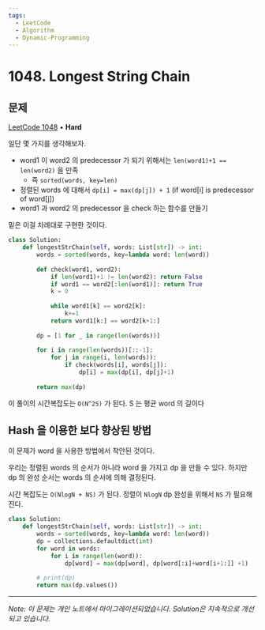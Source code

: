 ```yaml
---
tags:
  - LeetCode
  - Algorithm
  - Dynamic-Programming
---
```


# 1048. Longest String Chain

## 문제

[LeetCode 1048](https://leetcode.com/problems/longest-string-chain/) • **Hard**

일단 몇 가지를 생각해보자.

- word1 이 word2 의 predecessor 가 되기 위해서는 `len(word1)+1 == len(word2)` 을 만족
    - 즉 `sorted(words, key=len)`
- 정렬된 words 에 대해서 `dp[i] = max(dp[j]) + 1` (if word[i] is predecessor of word[j])
- word1 과 word2 의 predecessor 을 check 하는 함수를 만들기

  

밑은 이걸 차례대로 구현한 것이다.

```python
class Solution:
    def longestStrChain(self, words: List[str]) -> int:
        words = sorted(words, key=lambda word: len(word))
        
        def check(word1, word2):
            if len(word1)+1 != len(word2): return False
            if word1 == word2[:len(word1)]: return True
            k = 0
            
            while word1[k] == word2[k]:
                k+=1
            return word1[k:] == word2[k+1:]
        
        dp = [1 for _ in range(len(words))]
        
        for i in range(len(words))[::-1]:
            for j in range(i, len(words)):
                if check(words[i], words[j]):
                    dp[i] = max(dp[i], dp[j]+1)
        
        return max(dp)
```

이 풀이의 시간복잡도는 `O(N^2S)` 가 된다. S 는 평균 word 의 길이다

  

## Hash 을 이용한 보다 향상된 방법

이 문제가 word 을 사용한 방법에서 착안된 것이다.

우리는 정렬된 words 의 순서가 아니라 word 을 가지고 dp 을 만들 수 있다. 하지만 dp 의 완성 순서는 words 의 순서에 의해 결정된다.

시간 복잡도는 `O(NlogN + NS)` 가 된다. 정렬이 `NlogN` dp 완성을 위해서 `NS` 가 필요해진다.

```python
class Solution:
    def longestStrChain(self, words: List[str]) -> int:
        words = sorted(words, key=lambda word: len(word))
        dp = collections.defaultdict(int)
        for word in words:
            for i in range(len(word)):
                dp[word] = max(dp[word], dp[word[:i]+word[i+1:]] +1)
        
        # print(dp)
        return max(dp.values())
```

---

*Note: 이 문제는 개인 노트에서 마이그레이션되었습니다. Solution은 지속적으로 개선되고 있습니다.*
